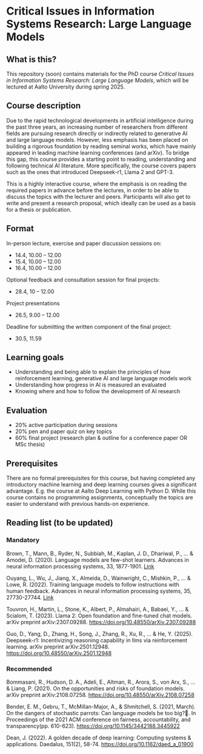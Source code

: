 # Critical Issues in Information Systems Research: Large Language Models 

## What is this?

This repository (soon) contains materials for the PhD course *Critical Issues in Information Systems Research: Large Language Models*, which will be lectured at Aalto University during spring 2025. 

## Course description

Due to the rapid technological developments in artificial intelligence during the past three years, an increasing number of researchers from different fields are pursuing research directly or indirectly related to generative AI and large language models. However, less emphasis has been placed on building a rigorous foundation by reading seminal works, which have mainly appeared in leading machine learning conferences (and arXiv). To bridge this gap, this course provides a starting point to reading, understanding and following technical AI literature. More specifically, the course covers papers such as the ones that introduced Deepseek-r1, Llama 2 and GPT-3. 

This is a highly interactive course, where the emphasis is on reading the required papers in advance before the lectures, in order to be able to discuss the topics with the lecturer and peers. Participants will also get to write and present a research proposal, which ideally can be used as a basis for a thesis or publication. 


## Format
In-person lecture, exercise and paper discussion sessions on:
* 14.4, 10.00 – 12.00
* 15.4, 10.00 – 12.00
* 16.4, 10.00 – 12.00

Optional feedback and consultation session for final projects:
* 28.4, 10 – 12.00

Project presentations
* 26.5, 9.00 – 12.00

Deadline for submitting the written component of the final project:
* 30.5, 11.59

## Learning goals
* Understanding and being able to explain the principles of how reinforcement learning, generative AI and large language models work
* Understanding how progress in AI is measured an evaluated 
* Knowing where and how to follow the development of AI research

## Evaluation
* 20% active participation during sessions
* 20% pen and paper quiz on key topics
* 60% final project (research plan & outline for a conference paper OR MSc thesis)

## Prerequisites 
There are no formal prerequisites for this course, but having completed any introductory machine learning and deep learning courses gives a significant advantage. E.g. the course at Aalto Deep Learning with Python D. While this course contains no programming assignments, conceptually the topics are easier to understand with previous hands-on experience.

## Reading list (to be updated)


### Mandatory 
Brown, T., Mann, B., Ryder, N., Subbiah, M., Kaplan, J. D., Dhariwal, P., ... & Amodei, D. (2020). Language models are few-shot learners. Advances in neural information processing systems, 33, 1877-1901. [Link](https://proceedings.neurips.cc/paper/2020/hash/1457c0d6bfcb4967418bfb8ac142f64a-Abstract.html)

Ouyang, L., Wu, J., Jiang, X., Almeida, D., Wainwright, C., Mishkin, P., ... & Lowe, R. (2022). Training language models to follow instructions with human feedback. Advances in neural information processing systems, 35, 27730-27744. [Link](https://proceedings.neurips.cc/paper_files/paper/2022/hash/b1efde53be364a73914f58805a001731-Abstract-Conference.html)

Touvron, H., Martin, L., Stone, K., Albert, P., Almahairi, A., Babaei, Y., ... & Scialom, T. (2023). Llama 2: Open foundation and fine-tuned chat models. arXiv preprint arXiv:2307.09288. 
<https://doi.org/10.48550/arXiv.2307.09288>

Guo, D., Yang, D., Zhang, H., Song, J., Zhang, R., Xu, R., ... & He, Y. (2025). Deepseek-r1: Incentivizing reasoning capability in llms via reinforcement learning. arXiv preprint arXiv:2501.12948.
<https://doi.org/10.48550/arXiv.2501.12948>

### Recommended
Bommasani, R., Hudson, D. A., Adeli, E., Altman, R., Arora, S., von Arx, S., ... & Liang, P. (2021). On the opportunities and risks of foundation models. arXiv preprint arXiv:2108.07258. <https://doi.org/10.48550/arXiv.2108.07258>

Bender, E. M., Gebru, T., McMillan-Major, A., & Shmitchell, S. (2021, March). On the dangers of stochastic parrots: Can language models be too big?🦜. In Proceedings of the 2021 ACM conference on fairness, accountability, and transparency(pp. 610-623). <https://doi.org/10.1145/3442188.3445922>

Dean, J. (2022). A golden decade of deep learning: Computing systems & applications. Daedalus, 151(2), 58-74. <https://doi.org/10.1162/daed_a_01900>




